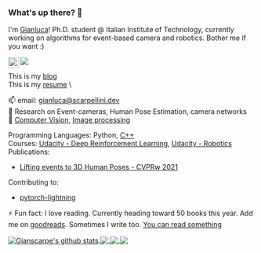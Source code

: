 ### What's up there? 👋

I'm [Gianluca](https://blog.scarpellini.dev)!
Ph.D. student @ Italian Institute of Technology, currently working on algorithms for event-based camera and robotics. Bother me if you want :)

<a href=https://www.linkedin.com/in/gianlucascarpellini/>
  <img align="left" alt="Gianscarpe's LinkedIN" width="22px" src="https://raw.githubusercontent.com/peterthehan/peterthehan/master/assets/linkedin.svg" />
</a>

![](https://visitor-badge.glitch.me/badge?page_id=abhisheknaiidu.abhisheknaiidu)

This is my [blog](https://blog.scarpellini.dev)\
This is my [resume](https://github.com/gianscarpe/resume/blob/master/Gianluca_Scarpellini_CV.pdf) \

📫 email: gianluca@scarpellini.dev\
🔭 Research on Event-cameras, Human Pose Estimation, camera networks\
🌱 [Computer Vision](https://github.com/gianscarpe/computer_vision_szeliski), [Image processing](https://github.com/gianscarpe/chess_detection)

Programming Languages: Python, [C++](https://github.com/gianscarpe/cpp_primer)\
Courses: [Udacity - Deep Reinforcement Learning](https://github.com/gianscarpe/udacity_deep_reinforcement_learning), [Udacity - Robotics](https://github.com/gianscarpe/udacity_sensor_fusion)\
Publications:
- [Lifting events to 3D Human Poses - CVPRw 2021](https://github.com/IIT-PAVIS/lifting_events_to_3d_hpe)

Contributing to: 
- [pytorch-lightning](https://github.com/gianscarpe/pytorch-lightning)

⚡ Fun fact: I love reading. Currently heading toward 50 books this year. Add me on [goodreads](https://www.goodreads.com/user/show/123225277-gianscarpe). Sometimes I write too. [You can read something](https://blog.scarpellini.dev/short-stories/)

<a href="https://github.com/gianscarpe/github-readme-stats">
  <img align="center" src="https://github-readme-stats.vercel.app/api?username=gianscarpe&show_icons=true&include_all_commits=true&theme=radical" alt="Gianscarpe's github stats" />
</a>
<a href="https://github.com/gianscarpe">

  <img align="center" src="https://github-readme-stats.vercel.app/api/top-langs/?username=gianscarpe&layout=compact&theme=radical&hide=jupyter%20notebook,html" />
</a>

<a href="https://github.com/IIT-PAVIS/lifting_events_to_3d_hpe">
  <img align="center" src="https://github-readme-stats.vercel.app/api/pin/?username=gianscarpe&repo=event-based-monocular-hpe&theme=radical" />
</a>    

<a href="https://github.com/gianscarpe/resume">
  <img align="center" src="https://github-readme-stats.vercel.app/api/pin/?username=gianscarpe&repo=resume&theme=radical" />
</a>    
